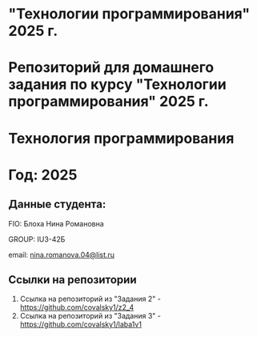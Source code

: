 
# "Технологии программирования" 2025 г.
Репозиторий для домашнего задания по курсу "Технологии программирования" 2025 г.
=======
# Технология программирования
# Год: 2025

## Данные студента:

FIO: Блоха Нина Романовна 

GROUP: IU3-42Б

email: nina.romanova.04@list.ru

## Ссылки на репозитории



1. Ссылка на репозиторий из "Задания 2" - https://github.com/covalsky1/z2_4
2. Ссылка на репозиторий из "Задания 3" - https://github.com/covalsky1/laba1v1

